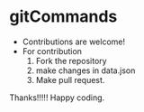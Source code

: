 # gitCommands
- Contributions are welcome!
- For contribution
   1. Fork the repository
   2. make changes in data.json
   3. Make pull request.
   
 Thanks!!!!! Happy coding.
